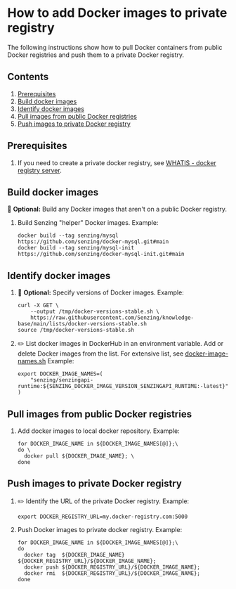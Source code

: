 # How to add Docker images to private registry

The following instructions show how to pull Docker containers
from public Docker registries
and push them to a private Docker registry.

## Contents

1. [Prerequisites](#prerequisites)
1. [Build docker images](#build-docker-images)
1. [Identify docker images](#identify-docker-images)
1. [Pull images from public Docker registries](#pull-images-from-public-docker-registries)
1. [Push images to private Docker registry](#pull-images-from-public-docker-registries)

## Prerequisites

1. If you need to create a private docker registry, see
       [WHATIS - docker registry server](https://github.com/Senzing/knowledge-base/blob/main/WHATIS/docker-registry-server.md).

## Build docker images

:thinking: **Optional:**
Build any Docker images that aren't on a public Docker registry.

1. Build Senzing "helper" Docker images.
   Example:

    ```console
    docker build --tag senzing/mysql        https://github.com/senzing/docker-mysql.git#main
    docker build --tag senzing/mysql-init   https://github.com/senzing/docker-mysql-init.git#main

    ```

## Identify docker images

1. :thinking: **Optional:**
   Specify versions of Docker images.
   Example:

    ```console
    curl -X GET \
        --output /tmp/docker-versions-stable.sh \
        https://raw.githubusercontent.com/Senzing/knowledge-base/main/lists/docker-versions-stable.sh
    source /tmp/docker-versions-stable.sh

    ```

1. :pencil2: List docker images in DockerHub in an environment variable.
   Add or delete Docker images from the list.
   For extensive list, see
   [docker-image-names.sh](../lists/docker-image-names.sh)
   Example:

    ```console
    export DOCKER_IMAGE_NAMES=(
        "senzing/senzingapi-runtime:${SENZING_DOCKER_IMAGE_VERSION_SENZINGAPI_RUNTIME:-latest}"
    )

    ```

## Pull images from public Docker registries

1. Add docker images to local docker repository.
   Example:

    ```console
    for DOCKER_IMAGE_NAME in ${DOCKER_IMAGE_NAMES[@]};\
    do \
      docker pull ${DOCKER_IMAGE_NAME}; \
    done

    ```

## Push images to private Docker registry

1. :pencil2: Identify the URL of the private Docker registry.
   Example:

    ```console
    export DOCKER_REGISTRY_URL=my.docker-registry.com:5000
    ```

1. Push Docker images to private docker registry.
   Example:

    ```console
    for DOCKER_IMAGE_NAME in ${DOCKER_IMAGE_NAMES[@]};\
    do
      docker tag  ${DOCKER_IMAGE_NAME} ${DOCKER_REGISTRY_URL}/${DOCKER_IMAGE_NAME};
      docker push ${DOCKER_REGISTRY_URL}/${DOCKER_IMAGE_NAME};
      docker rmi  ${DOCKER_REGISTRY_URL}/${DOCKER_IMAGE_NAME};
    done

    ```
